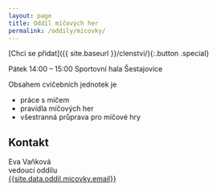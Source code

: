 ```yaml
---
layout: page
title: Oddíl míčových her
permalink: /oddily/micovky/
---
```


[Chci se přidat]({{ site.baseurl }}/clenstvi/){:.button .special}

Pátek 14:00 – 15:00
Sportovní hala Šestajovice

Obsahem cvičebních jednotek je

* práce s míčem
* pravidla míčových her
* všestranná průprava pro míčové hry

## Kontakt

Eva Vaňková  
vedoucí oddílu  
[{{site.data.oddil.micovky.email}}](mailto:{{site.data.oddil.micovky.email}})

